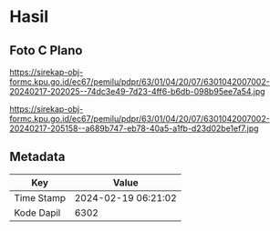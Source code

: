 # Hasil

## Foto C Plano

https://sirekap-obj-formc.kpu.go.id/ec67/pemilu/pdpr/63/01/04/20/07/6301042007002-20240217-202025--74dc3e49-7d23-4ff6-b6db-098b95ee7a54.jpg

https://sirekap-obj-formc.kpu.go.id/ec67/pemilu/pdpr/63/01/04/20/07/6301042007002-20240217-205158--a689b747-eb78-40a5-a1fb-d23d02be1ef7.jpg


## Metadata

| Key        | Value               |
| ---------- | ------------------- |
| Time Stamp | 2024-02-19 06:21:02 |
| Kode Dapil | 6302                |



